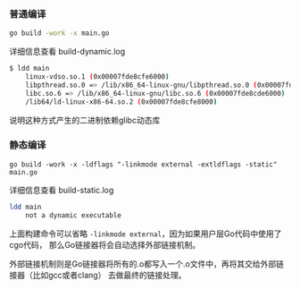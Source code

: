 ### 普通编译
```bash
go build -work -x main.go
```
详细信息查看 build-dynamic.log

```bash
$ ldd main
	linux-vdso.so.1 (0x00007fde8cfe6000)
	libpthread.so.0 => /lib/x86_64-linux-gnu/libpthread.so.0 (0x00007fde8cfba000)
	libc.so.6 => /lib/x86_64-linux-gnu/libc.so.6 (0x00007fde8cde6000)
	/lib64/ld-linux-x86-64.so.2 (0x00007fde8cfe8000)
```
说明这种方式产生的二进制依赖glibc动态库

### 静态编译
```
go build -work -x -ldflags "-linkmode external -extldflags -static" main.go
```
详细信息查看 build-static.log

```bash
ldd main
	not a dynamic executable
```

上面构建命令可以省略 `-linkmode external`，因为如果用户层Go代码中使用了cgo代码，
那么Go链接器将会自动选择外部链接机制。

外部链接机制则是Go链接器将所有的.o都写入一个.o文件中，再将其交给外部链接器（比如gcc或者clang）
去做最终的链接处理。